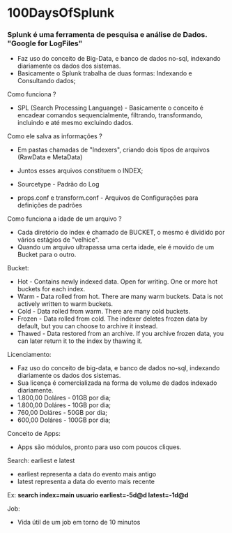 # 100DaysOfSplunk

### Splunk é uma ferramenta de pesquisa e análise de Dados. "Google for LogFiles"

* Faz uso do conceito de Big-Data, e banco de dados no-sql, indexando diariamente os dados dos sistemas.
* Basicamente o Splunk trabalha de duas formas: Indexando e Consultando dados;

Como funciona ?
* SPL (Search Processing Languange) - Basicamente o conceito é encadear comandos sequencialmente, filtrando, transformando, incluindo e até mesmo excluindo dados.

Como ele salva as informações ?
* Em pastas chamadas de "Indexers", criando dois tipos de arquivos (RawData e MetaData)
* Juntos esses arquivos constituem o INDEX;

* Sourcetype - Padrão do Log
* props.conf e transform.conf - Arquivos de Configurações para definições de padrões

Como funciona a idade de um arquivo ?
* Cada diretório do index é chamado de BUCKET, o mesmo é dividido por vários estágios de "velhice". 
* Quando um arquivo ultrapassa uma certa idade, ele é movido de um Bucket para o outro.

Bucket:
* Hot - Contains newly indexed data. Open for writing. One or more hot buckets for each index.
* Warm - Data rolled from hot. There are many warm buckets. Data is not actively written to warm buckets.
* Cold - Data rolled from warm. There are many cold buckets.
* Frozen - Data rolled from cold. The indexer deletes frozen data by default, but you can choose to archive it instead.
* Thawed - Data restored from an archive. If you archive frozen data, you can later return it to the index by thawing it.

Licenciamento:
* Faz uso do conceito de big-data, e banco de dados no-sql, indexando diariamente os dados dos sistemas.
* Sua licença é comercializada na forma de volume de dados indexado diariamente.
* 1.800,00 Doláres - 01GB por dia;
* 1.800,00 Doláres - 10GB por dia;
* 760,00 Doláres   - 50GB por dia;
* 600,00 Doláres   - 100GB por dia;

Conceito de Apps:
* Apps são módulos, pronto para uso com poucos cliques.

Search: earliest e latest
* earliest representa a data do evento mais antigo
* latest representa a data do evento mais recente

Ex: **search index=main usuario earliest=-5d@d latest=-1d@d**

Job:
* Vida útil de um job em torno de 10 minutos
